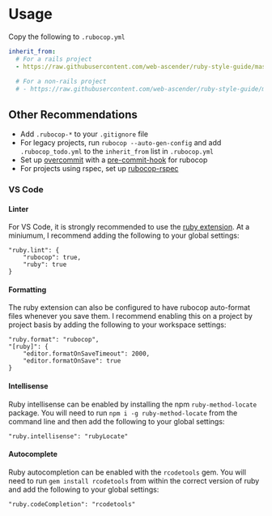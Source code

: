 # Usage

Copy the following to `.rubocop.yml`
```yaml
inherit_from:
  # For a rails project
  - https://raw.githubusercontent.com/web-ascender/ruby-style-guide/master/rails.yml
  
  # For a non-rails project
  # - https://raw.githubusercontent.com/web-ascender/ruby-style-guide/master/ruby.yml
```

## Other Recommendations

- Add `.rubocop-*` to your `.gitignore` file
- For legacy projects, run `rubocop --auto-gen-config` and add `.rubocop_todo.yml` to the `inherit_from` list in `.rubocop.yml`
- Set up [overcommit](https://github.com/brigade/overcommit) with a [pre-commit-hook](http://rubocop.readthedocs.io/en/latest/integration_with_other_tools/#git-pre-commit-hook-integration) for rubocop
- For projects using rspec, set up [rubocop-rspec](https://github.com/rubocop-hq/rubocop-rspec)

### VS Code

#### Linter

For VS Code, it is strongly recommended to use the [ruby extension](https://marketplace.visualstudio.com/items?itemName=rebornix.Ruby). At a miniumum, I recommend adding the following to your global settings:

```
"ruby.lint": {
    "rubocop": true,
    "ruby": true
}
```

#### Formatting

The ruby extension can also be configured to have rubocop auto-format files whenever you save them. I recommend enabling this on a project by project basis by adding the following to your workspace settings:

```
"ruby.format": "rubocop",
"[ruby]": {
    "editor.formatOnSaveTimeout": 2000,
    "editor.formatOnSave": true
}
```

#### Intellisense

Ruby intellisense can be enabled by installing the npm `ruby-method-locate` package. You will need to run `npm i -g ruby-method-locate` from the command line and then add the following to your global settings:

```
"ruby.intellisense": "rubyLocate"
```

#### Autocomplete

Ruby autocompletion can be enabled with the `rcodetools` gem. You will need to run `gem install rcodetools` from within the correct version of ruby and add the following to your global settings:

```
"ruby.codeCompletion": "rcodetools"
```